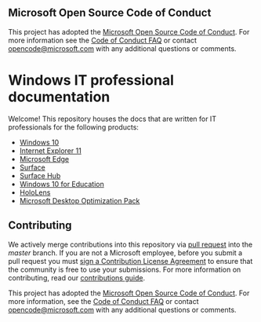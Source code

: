 ## Microsoft Open Source Code of Conduct

This project has adopted the [Microsoft Open Source Code of Conduct](https://opensource.microsoft.com/codeofconduct/).
For more information see the [Code of Conduct FAQ](https://opensource.microsoft.com/codeofconduct/faq/) or contact [opencode@microsoft.com](mailto:opencode@microsoft.com) with any additional questions or comments.

# Windows IT professional documentation

Welcome! This repository houses the docs that are written for IT professionals for the following products:

- [Windows 10](https://technet.microsoft.com/itpro/windows)
- [Internet Explorer 11](https://technet.microsoft.com/itpro/internet-explorer)
- [Microsoft Edge](https://technet.microsoft.com/itpro/microsoft-edge)
- [Surface](https://technet.microsoft.com/itpro/surface)
- [Surface Hub](https://technet.microsoft.com/itpro/surface-hub)
- [Windows 10 for Education](https://technet.microsoft.com/edu/windows)
- [HoloLens](https://technet.microsoft.com/itpro/hololens)
- [Microsoft Desktop Optimization Pack](https://technet.microsoft.com/itpro/mdop) 

## Contributing

We actively merge contributions into this repository via [pull request](https://help.github.com/articles/using-pull-requests/) into the *master* branch. 
If you are not a Microsoft employee, before you submit a pull request you must [sign a Contribution License Agreement](https://cla.microsoft.com/) to ensure that the community is free to use your submissions.
For more information on contributing, read our [contributions guide](CONTRIBUTING.md).


This project has adopted the [Microsoft Open Source Code of Conduct](https://opensource.microsoft.com/codeofconduct/). For more information, see the [Code of Conduct FAQ](https://opensource.microsoft.com/codeofconduct/faq/) or contact [opencode@microsoft.com](mailto:opencode@microsoft.com) with any additional questions or comments.
